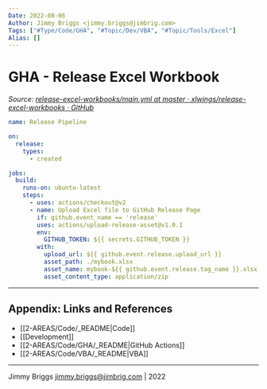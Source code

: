 ```yaml
---
Date: 2022-08-06
Author: Jimmy Briggs <jimmy.briggs@jimbrig.com>
Tags: ["#Type/Code/GHA", "#Topic/Dev/VBA", "#Topic/Tools/Excel"]
Alias: []
---
```




# GHA - Release Excel Workbook

*Source: [release-excel-workbooks/main.yml at master · xlwings/release-excel-workbooks · GitHub](https://github.com/xlwings/release-excel-workbooks/blob/master/.github/workflows/main.yml)*

```yaml
name: Release Pipeline

on:
  release:
    types:
      - created

jobs:
  build:
    runs-on: ubuntu-latest
    steps:
      - uses: actions/checkout@v2
      - name: Upload Excel file to GitHub Release Page
        if: github.event_name == 'release'
        uses: actions/upload-release-asset@v1.0.1
        env:
          GITHUB_TOKEN: ${{ secrets.GITHUB_TOKEN }}
        with:
          upload_url: ${{ github.event.release.upload_url }}
          asset_path: ./mybook.xlsx
          asset_name: mybook-${{ github.event.release.tag_name }}.xlsx
          asset_content_type: application/zip
```

***

## Appendix: Links and References

- [[2-AREAS/Code/_README|Code]]
- [[Development]]
- [[2-AREAS/Code/GHA/_README|GitHub Actions]]
- [[2-AREAS/Code/VBA/_README|VBA]]

***

Jimmy Briggs <jimmy.briggs@jimbrig.com> | 2022